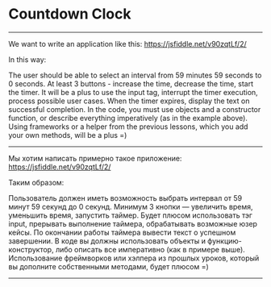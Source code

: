 # Countdown Clock

-----------------------------------------------------------------------------------------------------------------------------------

We want to write an application like this: https://jsfiddle.net/v90zqtLf/2/ 

In this way: 

The user should be able to select an interval from 59 minutes 59 seconds to 0 seconds. 
At least 3 buttons - increase the time, decrease the time, start the timer. 
It will be a plus to use the input tag, interrupt the timer execution, process possible user cases. 
When the timer expires, display the text on successful completion. 
In the code, you must use objects and a constructor function, or describe everything imperatively (as in the example above). 
Using frameworks or a helper from the previous lessons, which you add your own methods, will be a plus =) 

-----------------------------------------------------------------------------------------------------------------------------------

Мы хотим написать примерно такое приложение: https://jsfiddle.net/v90zqtLf/2/ 

Таким образом: 

Пользователь должен иметь возможность выбрать интервал от 59 минут 59 секунд до 0 секунд. 
Минимум 3 кнопки — увеличить время, уменьшить время, запустить таймер. 
Будет плюсом использовать тэг input, прерывать выполнение таймера, обрабатывать возможные юзер кейсы. 
По окончании работы таймера вывести текст о успешном завершении. 
В коде вы должны использовать объекты и функцию-конструктор, либо описать все императивно (как в примере выше). 
Использование фреймворков или хэлпера из прошлых уроков, который вы дополните собственными методами, будет плюсом =) 

-----------------------------------------------------------------------------------------------------------------------------------
